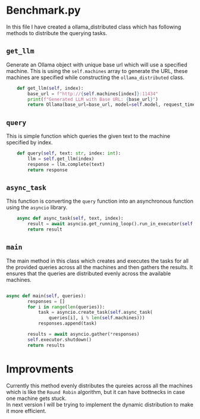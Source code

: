 # Benchmark.py

In this file I have created a ollama_distributed class which has following methods to distribute the querying tasks.

## `get_llm`
Generate an Ollama object with unique base url which will use a specified machine. This is using the `self.machines` array to generate the URL, these machines are specified while constructing the `ollama_distributed` class.

```python
    def get_llm(self, index):
        base_url = f"http://{self.machines[index]}:11434"
        print(f"Generated LLM with Base URL: {base_url}")
        return Ollama(base_url=base_url, model=self.model, request_timeout=self.request_timeout)
```

## `query`

This is simple function which queries the given text to the machine specified by index.

```python
    def query(self, text: str, index: int):
        llm = self.get_llm(index)
        response = llm.complete(text)
        return response
```

## `async_task`

This function is converting the `query` function into an asynchronous function using the `asyncio` library. 

```python
    async def async_task(self, text, index):
        result = await asyncio.get_running_loop().run_in_executor(self.executor, self.query, text, index)
        return result
```

## `main`

The main method in this class which creates and executes the tasks for all the provided queries across all the machines and then gathers the results. It ensures that the queries are distributed evenly across the available machines.

```python 

async def main(self, queries):
        responses = []
        for i in range(len(queries)):
            task = asyncio.create_task(self.async_task(
                queries[i], i % len(self.machines)))
            responses.append(task)

        results = await asyncio.gather(*responses)
        self.executor.shutdown()
        return results

```

# Improvments 

Currently this method evenly distributes the qureies across all the machines which is like the `Round Robin` algorithm, but it can have bottnecks in case one machine gets stuck.  
In next version I will be trying to implement the dynamic distribution to make it more efficient.